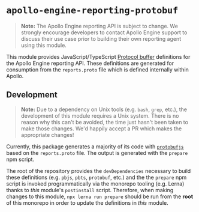 # `apollo-engine-reporting-protobuf`

> **Note:** The Apollo Engine reporting API is subject to change.  We strongly
> encourage developers to contact Apollo Engine support to discuss their use
> case prior to building their own reporting agent using this module.

This module provides JavaScript/TypeScript
[Protocol buffer](https://developers.google.com/protocol-buffers/) definitions
for the Apollo Engine reporting API.  These definitions are generated for
consumption from the `reports.proto` file which is defined internally within
Apollo.

## Development

> **Note:** Due to a dependency on Unix tools (e.g. `bash`, `grep`, etc.), the
> development of this module requires a Unix system.  There is no reason why
> this can't be avoided, the time just hasn't been taken to make those changes.
> We'd happily accept a PR which makes the appropriate changes!

Currently, this package generates a majority of its code with
[`protobufjs`](https://www.npmjs.com/package/protobufjs) based on the
`reports.proto` file. The output is generated with the `prepare` npm script.

The root of the repository provides the `devDependencies` necessary to build
these definitions (e.g. `pbjs`, `pbts`, `protobuf`, etc.) and the the `prepare`
npm script is invoked programmatically via the monorepo tooling (e.g. Lerna)
thanks to _this_ module's `postinstall` script.   Therefore, when making
changes to this module, `npx lerna run prepare` should be run from the **root**
of this monorepo in order to update the definitions in _this_ module.
